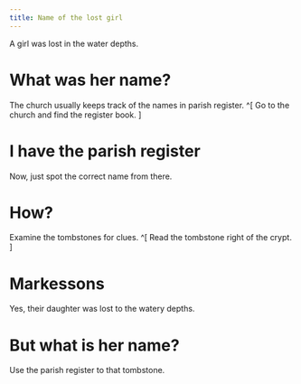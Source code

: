 ```yaml
---
title: Name of the lost girl
---
```


A girl was lost in the water depths.

# What was her name?
The church usually keeps track of the names in parish register. ^[ Go to the church and find the register book. ]

# I have the parish register
Now, just spot the correct name from there.

# How?
Examine the tombstones for clues. ^[ Read the tombstone right of the crypt. ]

# Markessons
Yes, their daughter was lost to the watery depths.

# But what is her name?
Use the parish register to that tombstone.
